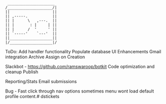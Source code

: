 
     _____________________  
    /____________________/|
    ||                   ||
    || ,-----.           ||
    || |      \   ,---.  ||
    || |       : |     | ||
    || |      /  '     ' ||
    || `-----'    `---'  ||
    ||___________________||
    |/___________________|/


ToDo:
Add handler functionality
Populate database
UI Enhancements
Gmail integration
Archive
Assign on Creation

Slackbot - https://github.com/ramswaroop/botkit
Code optimization and cleanup
Publish

Reporting/Stats
Email submissions

Bug - Fast click through nav options sometimes menu wont load default profile content.# dstickets
